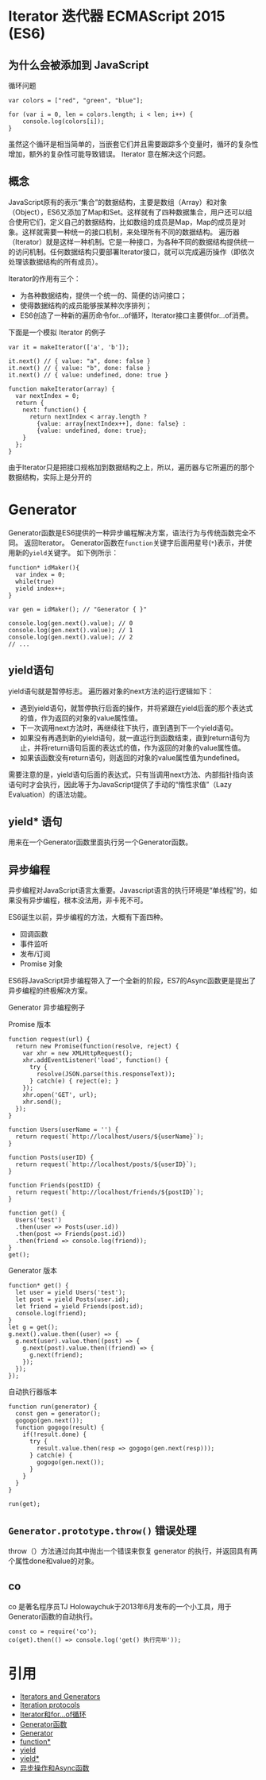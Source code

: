 # Iterator 迭代器 ECMAScript 2015 (ES6) 
## 为什么会被添加到 JavaScript
循环问题
```
var colors = ["red", "green", "blue"];

for (var i = 0, len = colors.length; i < len; i++) {
    console.log(colors[i]);
}
```
虽然这个循环是相当简单的，当嵌套它们并且需要跟踪多个变量时，循环的复杂性增加，额外的复杂性可能导致错误。  Iterator 意在解决这个问题。

## 概念
JavaScript原有的表示“集合”的数据结构，主要是数组（Array）和对象（Object），ES6又添加了Map和Set。这样就有了四种数据集合，用户还可以组合使用它们，定义自己的数据结构，比如数组的成员是Map，Map的成员是对象。这样就需要一种统一的接口机制，来处理所有不同的数据结构。
遍历器（Iterator）就是这样一种机制。它是一种接口，为各种不同的数据结构提供统一的访问机制。任何数据结构只要部署Iterator接口，就可以完成遍历操作（即依次处理该数据结构的所有成员）。

Iterator的作用有三个：
* 为各种数据结构，提供一个统一的、简便的访问接口；
* 使得数据结构的成员能够按某种次序排列；
* ES6创造了一种新的遍历命令for...of循环，Iterator接口主要供for...of消费。

下面是一个模拟 Iterator 的例子
```
var it = makeIterator(['a', 'b']);

it.next() // { value: "a", done: false }
it.next() // { value: "b", done: false }
it.next() // { value: undefined, done: true }

function makeIterator(array) {
  var nextIndex = 0;
  return {
    next: function() {
      return nextIndex < array.length ?
        {value: array[nextIndex++], done: false} :
        {value: undefined, done: true};
    }
  };
}
```
由于Iterator只是把接口规格加到数据结构之上，所以，遍历器与它所遍历的那个数据结构，实际上是分开的

# Generator
Generator函数是ES6提供的一种异步编程解决方案，语法行为与传统函数完全不同。
返回Iterator。 Generator函数在`function`关键字后面用星号(`*`)表示，并使用新的`yield`关键字。 如下例所示：
```
function* idMaker(){
  var index = 0;
  while(true)
  yield index++;
}

var gen = idMaker(); // "Generator { }"

console.log(gen.next().value); // 0
console.log(gen.next().value); // 1
console.log(gen.next().value); // 2
// ...
```

## yield语句
yield语句就是暂停标志。
遍历器对象的next方法的运行逻辑如下：
* 遇到yield语句，就暂停执行后面的操作，并将紧跟在yield后面的那个表达式的值，作为返回的对象的value属性值。
* 下一次调用next方法时，再继续往下执行，直到遇到下一个yield语句。
* 如果没有再遇到新的yield语句，就一直运行到函数结束，直到return语句为止，并将return语句后面的表达式的值，作为返回的对象的value属性值。
* 如果该函数没有return语句，则返回的对象的value属性值为undefined。

需要注意的是，yield语句后面的表达式，只有当调用next方法、内部指针指向该语句时才会执行，因此等于为JavaScript提供了手动的“惰性求值”（Lazy Evaluation）的语法功能。

## yield* 语句
用来在一个Generator函数里面执行另一个Generator函数。

## 异步编程
异步编程对JavaScript语言太重要。Javascript语言的执行环境是“单线程”的，如果没有异步编程，根本没法用，非卡死不可。

ES6诞生以前，异步编程的方法，大概有下面四种。
* 回调函数
* 事件监听
* 发布/订阅
* Promise 对象

ES6将JavaScript异步编程带入了一个全新的阶段，ES7的Async函数更是提出了异步编程的终极解决方案。

Generator 异步编程例子

Promise 版本
```
function request(url) {
  return new Promise(function(resolve, reject) {
    var xhr = new XMLHttpRequest();
    xhr.addEventListener('load', function() {
      try {
        resolve(JSON.parse(this.responseText));
      } catch(e) { reject(e); }
    });
    xhr.open('GET', url);
    xhr.send();
  });
}

function Users(userName = '') {
  return request(`http://localhost/users/${userName}`);
}

function Posts(userID) {
  return request(`http://localhost/posts/${userID}`);
}

function Friends(postID) {
  return request(`http://localhost/friends/${postID}`);
}

function get() {
  Users('test')
  .then(user => Posts(user.id))
  .then(post => Friends(post.id))
  .then(friend => console.log(friend));
}
get();
```

Generator 版本
```
function* get() {
  let user = yield Users('test');
  let post = yield Posts(user.id);
  let friend = yield Friends(post.id);
  console.log(friend);
}
let g = get();
g.next().value.then((user) => {
  g.next(user).value.then((post) => {
    g.next(post).value.then((friend) => {
      g.next(friend);
    });
  });
});
```

自动执行器版本
```
function run(generator) {
  const gen = generator();
  gogogo(gen.next());
  function gogogo(result) {
    if(!result.done) {
      try {
        result.value.then(resp => gogogo(gen.next(resp)));
      } catch(e) {
        gogogo(gen.next());
      }
    }
  }
}

run(get);
```

## `Generator.prototype.throw()` 错误处理
throw（）方法通过向其中抛出一个错误来恢复 generator 的执行，并返回具有两个属性done和value的对象。

## co
co 是著名程序员TJ Holowaychuk于2013年6月发布的一个小工具，用于Generator函数的自动执行。
```
const co = require('co');
co(get).then(() => console.log('get() 执行完毕'));
```

# 引用
* [Iterators and Generators](https://github.com/nzakas/understandinges6/blob/master/manuscript/08-Iterators-And-Generators.md)
* [Iteration protocols](https://developer.mozilla.org/en-US/docs/Web/JavaScript/Reference/Iteration_protocols)
* [Iterator和for...of循环](http://es6.ruanyifeng.com/#docs/iterator)
* [Generator函数](http://es6.ruanyifeng.com/#docs/generator)
* [Generator](https://developer.mozilla.org/en-US/docs/Web/JavaScript/Reference/Global_Objects/Generator)
* [function*](https://developer.mozilla.org/en-US/docs/Web/JavaScript/Reference/Statements/function*)
* [yield](https://developer.mozilla.org/en-US/docs/Web/JavaScript/Reference/Operators/yield)
* [yield*](https://developer.mozilla.org/en-US/docs/Web/JavaScript/Reference/Operators/yield*)
* [异步操作和Async函数](http://es6.ruanyifeng.com/#docs/async)
